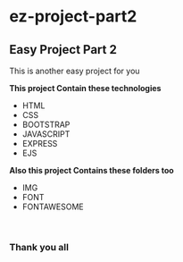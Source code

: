 # ez-project-part2
<h2>Easy Project Part 2</h2>
<p>This is another easy project for you </p>
<strong>This project Contain these technologies</strong>
<ul>
  <li>HTML</li>
    <li>CSS</li>
    <li>BOOTSTRAP</li>
    <li>JAVASCRIPT</li>
    <li>EXPRESS</li>
  <li>EJS</li>
</ul>
<strong>Also this project Contains these folders too</strong>
<ul>
  <li>IMG</li>
    <li>FONT</li>
    <li>FONTAWESOME</li>
</ul>
<br>
  <h3>Thank you all</h3>
